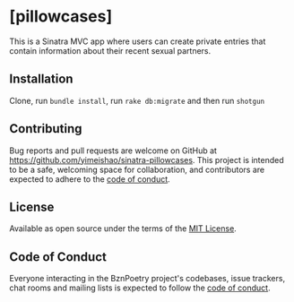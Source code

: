 # [pillowcases]
This is a Sinatra MVC app where users can create private entries that contain information about their recent sexual partners.

## Installation 
Clone, run `bundle install`, run `rake db:migrate` and then run `shotgun` 

## Contributing

Bug reports and pull requests are welcome on GitHub at https://github.com/yimeishao/sinatra-pillowcases. This project is intended to be a safe, welcoming space for collaboration, and contributors are expected to adhere to the [code of conduct](https://github.com/yimeishao/sinatra-pillowcases/blob/master/CODE_OF_CONDUCT.md).

## License

Available as open source under the terms of the [MIT License](https://opensource.org/licenses/MIT).

## Code of Conduct

Everyone interacting in the BznPoetry project's codebases, issue trackers, chat rooms and mailing lists is expected to follow the [code of conduct](https://github.com/yimeishao/sinatra-pillowcases/blob/master/CODE_OF_CONDUCT.md).